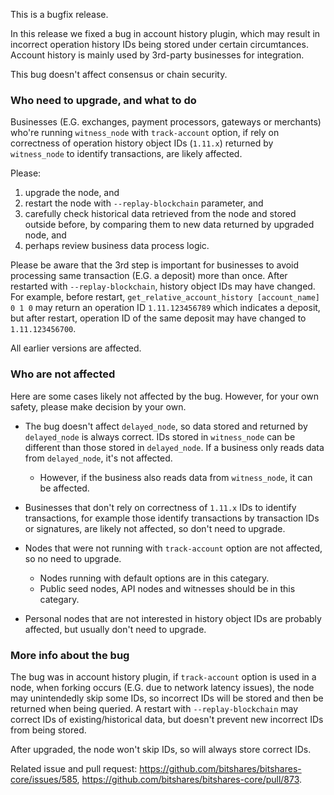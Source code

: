 This is a bugfix release.

In this release we fixed a bug in account history plugin, which may result in incorrect operation history IDs being stored under certain circumtances. Account history is mainly used by 3rd-party businesses for integration.

This bug doesn't affect consensus or chain security.

### Who need to upgrade, and what to do

Businesses (E.G. exchanges, payment processors, gateways or merchants) who're running `witness_node` with `track-account` option, if rely on correctness of operation history object IDs (`1.11.x`) returned by `witness_node` to identify transactions, are likely affected.

Please:
1. upgrade the node, and
2. restart the node with `--replay-blockchain` parameter, and
3. carefully check historical data retrieved from the node and stored outside before, by comparing them to new data returned by upgraded node, and
4. perhaps review business data process logic.

Please be aware that the 3rd step is important for businesses to avoid processing same transaction (E.G. a deposit) more than once. After restarted with `--replay-blockchain`, history object IDs may have changed. For example, before restart, `get_relative_account_history [account_name] 0 1 0` may return an operation ID `1.11.123456789` which indicates a deposit, but after restart, operation ID of the same deposit may have changed to `1.11.123456700`.

All earlier versions are affected.

### Who are not affected

Here are some cases likely not affected by the bug. However, for your own safety, please make decision by your own.

* The bug doesn't affect `delayed_node`, so data stored and returned by `delayed_node` is always correct. IDs stored in `witness_node` can be different than those stored in `delayed_node`. If a business only reads data from `delayed_node`, it's not affected.
  * However, if the business also reads data from `witness_node`, it can be affected.

* Businesses that don't rely on correctness of `1.11.x` IDs to identify transactions, for example those identify transactions by transaction IDs or signatures, are likely not affected, so don't need to upgrade.

* Nodes that were not running with `track-account` option are not affected, so no need to upgrade.
  * Nodes running with default options are in this categary.
  * Public seed nodes, API nodes and witnesses should be in this categary.

* Personal nodes that are not interested in history object IDs are probably affected, but usually don't need to upgrade.

### More info about the bug

The bug was in account history plugin, if `track-account` option is used in a node, when forking occurs (E.G. due to network latency issues), the node may unintendedly skip some IDs, so incorrect IDs will be stored and then be returned when being queried. A restart with `--replay-blockchain` may correct IDs of existing/historical data, but doesn't prevent new incorrect IDs from being stored.

After upgraded, the node won't skip IDs, so will always store correct IDs.

Related issue and pull request: https://github.com/bitshares/bitshares-core/issues/585, https://github.com/bitshares/bitshares-core/pull/873.
